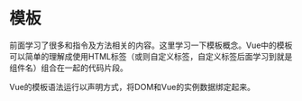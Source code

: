 # 模板

前面学习了很多和指令及方法相关的内容。这里学习一下模板概念。Vue中的模板可以简单的理解成使用HTML标签（或则自定义标签，自定义标签后面学习到就是组件名）组合在一起的代码片段。

Vue的模板语法运行以声明方式，将DOM和Vue的实例数据绑定起来。